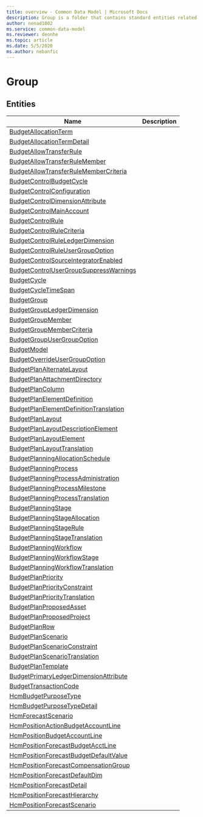 ```yaml
---
title: overview - Common Data Model | Microsoft Docs
description: Group is a folder that contains standard entities related to the Common Data Model.
author: nenad1002
ms.service: common-data-model
ms.reviewer: deonhe
ms.topic: article
ms.date: 5/5/2020
ms.author: nebanfic
---
```


# Group


## Entities

|Name|Description|
|---|---|
|[BudgetAllocationTerm](BudgetAllocationTerm.md)||
|[BudgetAllocationTermDetail](BudgetAllocationTermDetail.md)||
|[BudgetAllowTransferRule](BudgetAllowTransferRule.md)||
|[BudgetAllowTransferRuleMember](BudgetAllowTransferRuleMember.md)||
|[BudgetAllowTransferRuleMemberCriteria](BudgetAllowTransferRuleMemberCriteria.md)||
|[BudgetControlBudgetCycle](BudgetControlBudgetCycle.md)||
|[BudgetControlConfiguration](BudgetControlConfiguration.md)||
|[BudgetControlDimensionAttribute](BudgetControlDimensionAttribute.md)||
|[BudgetControlMainAccount](BudgetControlMainAccount.md)||
|[BudgetControlRule](BudgetControlRule.md)||
|[BudgetControlRuleCriteria](BudgetControlRuleCriteria.md)||
|[BudgetControlRuleLedgerDimension](BudgetControlRuleLedgerDimension.md)||
|[BudgetControlRuleUserGroupOption](BudgetControlRuleUserGroupOption.md)||
|[BudgetControlSourceIntegratorEnabled](BudgetControlSourceIntegratorEnabled.md)||
|[BudgetControlUserGroupSuppressWarnings](BudgetControlUserGroupSuppressWarnings.md)||
|[BudgetCycle](BudgetCycle.md)||
|[BudgetCycleTimeSpan](BudgetCycleTimeSpan.md)||
|[BudgetGroup](BudgetGroup.md)||
|[BudgetGroupLedgerDimension](BudgetGroupLedgerDimension.md)||
|[BudgetGroupMember](BudgetGroupMember.md)||
|[BudgetGroupMemberCriteria](BudgetGroupMemberCriteria.md)||
|[BudgetGroupUserGroupOption](BudgetGroupUserGroupOption.md)||
|[BudgetModel](BudgetModel.md)||
|[BudgetOverrideUserGroupOption](BudgetOverrideUserGroupOption.md)||
|[BudgetPlanAlternateLayout](BudgetPlanAlternateLayout.md)||
|[BudgetPlanAttachmentDirectory](BudgetPlanAttachmentDirectory.md)||
|[BudgetPlanColumn](BudgetPlanColumn.md)||
|[BudgetPlanElementDefinition](BudgetPlanElementDefinition.md)||
|[BudgetPlanElementDefinitionTranslation](BudgetPlanElementDefinitionTranslation.md)||
|[BudgetPlanLayout](BudgetPlanLayout.md)||
|[BudgetPlanLayoutDescriptionElement](BudgetPlanLayoutDescriptionElement.md)||
|[BudgetPlanLayoutElement](BudgetPlanLayoutElement.md)||
|[BudgetPlanLayoutTranslation](BudgetPlanLayoutTranslation.md)||
|[BudgetPlanningAllocationSchedule](BudgetPlanningAllocationSchedule.md)||
|[BudgetPlanningProcess](BudgetPlanningProcess.md)||
|[BudgetPlanningProcessAdministration](BudgetPlanningProcessAdministration.md)||
|[BudgetPlanningProcessMilestone](BudgetPlanningProcessMilestone.md)||
|[BudgetPlanningProcessTranslation](BudgetPlanningProcessTranslation.md)||
|[BudgetPlanningStage](BudgetPlanningStage.md)||
|[BudgetPlanningStageAllocation](BudgetPlanningStageAllocation.md)||
|[BudgetPlanningStageRule](BudgetPlanningStageRule.md)||
|[BudgetPlanningStageTranslation](BudgetPlanningStageTranslation.md)||
|[BudgetPlanningWorkflow](BudgetPlanningWorkflow.md)||
|[BudgetPlanningWorkflowStage](BudgetPlanningWorkflowStage.md)||
|[BudgetPlanningWorkflowTranslation](BudgetPlanningWorkflowTranslation.md)||
|[BudgetPlanPriority](BudgetPlanPriority.md)||
|[BudgetPlanPriorityConstraint](BudgetPlanPriorityConstraint.md)||
|[BudgetPlanPriorityTranslation](BudgetPlanPriorityTranslation.md)||
|[BudgetPlanProposedAsset](BudgetPlanProposedAsset.md)||
|[BudgetPlanProposedProject](BudgetPlanProposedProject.md)||
|[BudgetPlanRow](BudgetPlanRow.md)||
|[BudgetPlanScenario](BudgetPlanScenario.md)||
|[BudgetPlanScenarioConstraint](BudgetPlanScenarioConstraint.md)||
|[BudgetPlanScenarioTranslation](BudgetPlanScenarioTranslation.md)||
|[BudgetPlanTemplate](BudgetPlanTemplate.md)||
|[BudgetPrimaryLedgerDimensionAttribute](BudgetPrimaryLedgerDimensionAttribute.md)||
|[BudgetTransactionCode](BudgetTransactionCode.md)||
|[HcmBudgetPurposeType](HcmBudgetPurposeType.md)||
|[HcmBudgetPurposeTypeDetail](HcmBudgetPurposeTypeDetail.md)||
|[HcmForecastScenario](HcmForecastScenario.md)||
|[HcmPositionActionBudgetAccountLine](HcmPositionActionBudgetAccountLine.md)||
|[HcmPositionBudgetAccountLine](HcmPositionBudgetAccountLine.md)||
|[HcmPositionForecastBudgetAcctLine](HcmPositionForecastBudgetAcctLine.md)||
|[HcmPositionForecastBudgetDefaultValue](HcmPositionForecastBudgetDefaultValue.md)||
|[HcmPositionForecastCompensationGroup](HcmPositionForecastCompensationGroup.md)||
|[HcmPositionForecastDefaultDim](HcmPositionForecastDefaultDim.md)||
|[HcmPositionForecastDetail](HcmPositionForecastDetail.md)||
|[HcmPositionForecastHierarchy](HcmPositionForecastHierarchy.md)||
|[HcmPositionForecastScenario](HcmPositionForecastScenario.md)||
